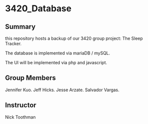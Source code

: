 # 3420_Database

## Summary

this repository hosts a backup of our 3420 group project: The Sleep Tracker.

The database is implemented via mariaDB / mySQL. 

The UI will be implemented via php and javascript.


## Group Members

Jennifer Kuo.
Jeff Hicks.
Jesse Arzate.
Salvador Vargas.


## Instructor

Nick Toothman
